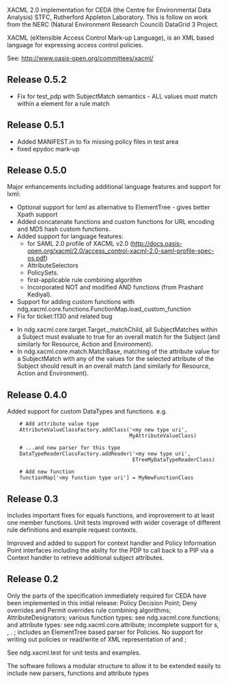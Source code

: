 XACML 2.0 implementation for CEDA (the Centre for Environmental Data Analysis) 
STFC, Rutherford Appleton Laboratory.  This is follow on work from the NERC 
(Natural Environment Research Council) DataGrid 3 Project.

XACML (eXtensible Access Control Mark-up Language), is an XML based language for
expressing access control policies.

See: http://www.oasis-open.org/committees/xacml/

Release 0.5.2
-------------
 * Fix for test_pdp with SubjectMatch semantics - ALL values must match
   within a <SubjectMatch/> element for a rule match
   
Release 0.5.1
-------------
 * Added MANIFEST.in to fix missing policy files in test area
 * fixed epydoc mark-up

Release 0.5.0
-------------
Major enhancements including additional language features and support for lxml:

 * Optional support for lxml as alternative to ElementTree - gives better Xpath support
 * Added concatenate functions and custom functions for URL encoding and MD5 hash custom functions.
 * Added support for language features:
   - for SAML 2.0 profile of XACML v2.0 (http://docs.oasis-open.org/xacml/2.0/access_control-xacml-2.0-saml-profile-spec-os.pdf)
   - AttributeSelectors
   - PolicySets. 
   - first-applicable rule combining algorithm
   - Incorporated NOT and modified AND functions (from Prashant Kediyal). 
 * Support for adding custom functions with ndg.xacml.core.functions.FunctionMap.load_custom_function
 * Fix for ticket:1130 and related bug
  - In ndg.xacml.core.target.Target._matchChild, all SubjectMatches within a 
  Subject must evaluate to true for an overall match for the Subject (and 
  similarly for Resource, Action and Environment).
  - In ndg.xacml.core.match.MatchBase, matching of the attribute value for a 
  SubjectMatch with any of the values for the selected attribute of the Subject 
  should result in an overall match (and similarly for Resource, Action and 
  Environment).

Release 0.4.0
-------------
Added support for custom DataTypes and functions. e.g.

        # Add attribute value type
        AttributeValueClassFactory.addClass('<my new type uri', 
                                            MyAttributeValueClass)
        
        # ...and new parser for this type
        DataTypeReaderClassFactory.addReader('<my new type uri', 
                                             ETreeMyDataTypeReaderClass)
        
        # Add new function
        functionMap['<my function type uri'] = MyNewFunctionClass

Release 0.3
-----------
Includes important fixes for equals functions, and improvement to at least one
member functions.  Unit tests improved with wider coverage of different rule
definitions and example request contexts.

Improved and added to support for context handler and Policy Information Point
interfaces including the ability for the PDP to call back to a PIP via a 
Context handler to retrieve additional subject attributes.

Release 0.2
-----------
Only the parts of the specification immediately required for CEDA have been 
implemented in this initial release:
 Policy Decision Point;
 Deny overrides and Permit overrides rule combining algorithms;
 AttributeDesignators;
 various function types: see ndg.xacml.core.functions;
 and attribute types: see ndg.xacml.core.attribute;
 incomplete support for <AttributeSelector>s, <VariableReference>, 
 <VariableDefinition>. <Obligations>;
 includes an ElementTree based parser for Policies. No support for writing
 out policies or read/write of XML representation of <Request> and <Response>;
   
See ndg.xacml.test for unit tests and examples.

The software follows a modular structure to allow it to be extended easily to 
include new parsers, functions and attribute types 
